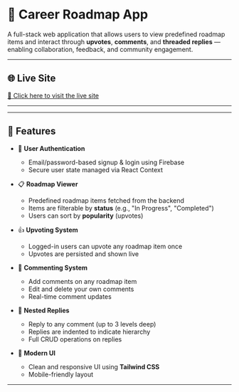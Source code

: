 # 🎯 Career Roadmap App

A full-stack web application that allows users to view predefined roadmap items and interact through **upvotes**, **comments**, and **threaded replies** — enabling collaboration, feedback, and community engagement.

---

## 🌐 Live Site
[🔗 Click here to visit the live site](https://your-live-site-url.com)

---


---

## 🚀 Features

- 🔐 **User Authentication**
  - Email/password-based signup & login using Firebase
  - Secure user state managed via React Context

- 📋 **Roadmap Viewer**
  - Predefined roadmap items fetched from the backend
  - Items are filterable by **status** (e.g., "In Progress", "Completed")
  - Users can sort by **popularity** (upvotes)

- 👍 **Upvoting System**
  - Logged-in users can upvote any roadmap item once
  - Upvotes are persisted and shown live

- 💬 **Commenting System**
  - Add comments on any roadmap item
  - Edit and delete your own comments
  - Real-time comment updates

- 🧵 **Nested Replies**
  - Reply to any comment (up to 3 levels deep)
  - Replies are indented to indicate hierarchy
  - Full CRUD operations on replies

- 🎨 **Modern UI**
  - Clean and responsive UI using **Tailwind CSS**
  - Mobile-friendly layout

---
